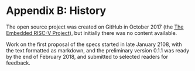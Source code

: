 # Appendix B: History

The open source project was created on GitHub in October 2017 (the
[The Embedded RISC-V Project](https://github.com/emb-riscv)), 
but initially there was no content available.

Work on the first proposal of the specs started in late January 2108, with the
text formatted as markdown, and the preliminary version 0.1.1 was ready by the 
end of February 2018, and submitted to selected readers for feedback.
